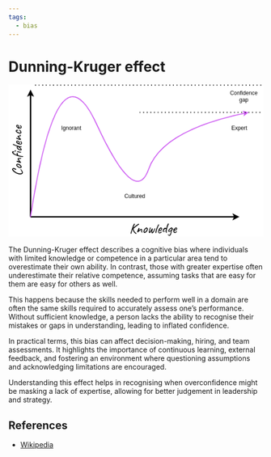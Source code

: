 ```yaml
---
tags:
  - bias
---
```


# Dunning-Kruger effect

![Dunning-Krugger effect diagram](/images/diagrams/dunning-kruger-effect.png)

The Dunning-Kruger effect describes a cognitive bias where individuals with limited knowledge or competence in a particular area tend to overestimate their own ability. In contrast, those with greater expertise often underestimate their relative competence, assuming tasks that are easy for them are easy for others as well.

This happens because the skills needed to perform well in a domain are often the same skills required to accurately assess one’s performance. Without sufficient knowledge, a person lacks the ability to recognise their mistakes or gaps in understanding, leading to inflated confidence.

In practical terms, this bias can affect decision-making, hiring, and team assessments. It highlights the importance of continuous learning, external feedback, and fostering an environment where questioning assumptions and acknowledging limitations are encouraged.

Understanding this effect helps in recognising when overconfidence might be masking a lack of expertise, allowing for better judgement in leadership and strategy.

## References

- [Wikipedia](https://en.wikipedia.org/wiki/Dunning%E2%80%93Kruger_effect)
